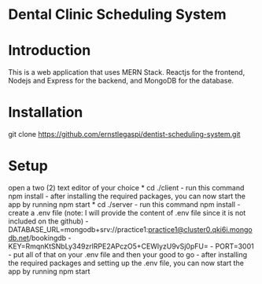 # Dental Clinic Scheduling System

# Introduction
This is a web application that uses MERN Stack. Reactjs for the frontend, Nodejs and Express for the backend, and MongoDB for the database.

# Installation
git clone https://github.com/ernstlegaspi/dentist-scheduling-system.git

# Setup
open a two (2) text editor of your choice
	* cd ./client
		- run this command npm install
		- after installing the required packages, you can now start the app by running npm start
	* cd ./server
		- run this command npm install
		- create a .env file (note: I will provide the content of .env file since it is not included on the github)
		- DATABASE_URL=mongodb+srv://practice1:practice1@cluster0.qki6i.mongodb.net/bookingdb
		- KEY=RmqnKtSNbLy349zrlRPE2APczO5+CEWlyzU9vSj0pFU=
		- PORT=3001
		- put all of that on your .env file and then your good to go
		- after installing the required packages and setting up the .env file, you can now start the app by running npm start
